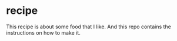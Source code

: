 # recipe
This recipe is about some food that I like.
And this repo contains the instructions on how to make it.
